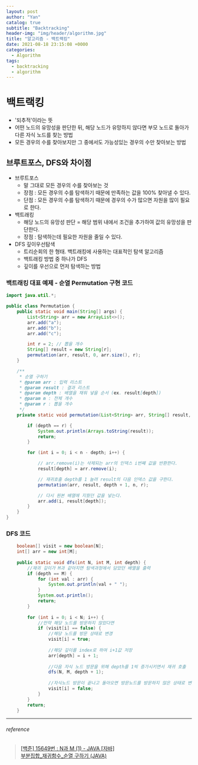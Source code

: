 ```yaml
---
layout: post
author: "Yan"
catalog: true
subtitle: "Backtracking"
header-img: "img/header/algorithm.jpg"
title: "알고리즘 - 백트랙킹"
date: 2021-08-18 23:15:08 +0000
categories:
  - Algorithm
tags:
  - backtracking
  - algorithm
---
```


# 백트랙킹

- '되추적'이라는 뜻
- 어떤 노드의 유망성을 판단한 뒤, 해당 노드가 유망하지 않다면 부모 노드로 돌아가 다른 자식 노드를 찾는 방법
- 모든 경우의 수를 찾아보지만 그 중에서도 가능성있는 경우의 수만 찾아보는 방법

## 브루트포스, DFS와 차이점

- 브루트포스
    - 말 그대로 모든 경우의 수를 찾아보는 것
    - 장점 : 모든 경우의 수를 탐색하기 때문에 만족하는 값을 100% 찾아낼 수 있다.
    - 단점 : 모든 경우의 수를 탐색하기 때문에 경우의 수가 많으면 자원을 많이 필요로 한다.
- 백트래킹
    - 해당 노드의 유망성 판단 = 해당 범위 내에서 조건을 추가하여 값의 유망성을 판단한다.
    - 장점 : 탐색하는데 필요한 자원을 줄일 수 있다.
- DFS 깊이우선탐색
    - 트리순회의 한 형태. 백트래킹에 사용하는 대표적인 탐색 알고리즘
    - 백트래킹 방법 중 하나가 DFS
    - 깊이를 우선으로 먼저 탐색하는 방법

### 백트래킹 대표 예제 - 순열 Permutation 구현 코드

```java
import java.util.*;

public class Permutation {
    public static void main(String[] args) {
        List<String> arr = new ArrayList<>();
        arr.add("a");
        arr.add("b");
        arr.add("c");

        int r = 2; // 뽑을 개수
        String[] result = new String[r];
        permutation(arr, result, 0, arr.size(), r);
    }

    /**
     * 순열 구하기
     * @param arr : 입력 리스트
     * @param result : 결과 리스트
     * @param depth : 배열을 채워 넣을 순서 (ex. result[depth])
     * @param n : 전체 개수
     * @param r : 뽑을 개수
     */
    private static void permutation(List<String> arr, String[] result, int depth, int n, int r) {

        if (depth == r) {
            System.out.println(Arrays.toString(result));
            return;
        }

        for (int i = 0; i < n - depth; i++) {

            // arr.remove(i)는 삭제되는 arr의 인덱스 i번째 값을 반환한다.
            result[depth] = arr.remove(i);

            // 재귀호출 depth를 1 늘려 result의 다음 인덱스 값을 구한다.
            permutation(arr, result, depth + 1, n, r);

            // 다시 원본 배열에 지웠던 값을 넣는다.
            arr.add(i, result[depth]);
        }
    }
}
```

### DFS 코드
```java
    boolean[] visit = new boolean[N];
    int[] arr = new int[M];
    
    public static void dfs(int N, int M, int depth) {
        //재귀 깊이가 M과 같아지면 탐색과정에서 담았던 배열을 출력
        if (depth == M) {
            for (int val : arr) {
                System.out.println(val + " ");
            }
            System.out.println();
            return;
        }
        
        for (int i = 0; i < N; i++) {
            //만약 해당 노드를 방문하지 않았다면
            if (visit[i] == false) {
                //해당 노드를 방문 상태로 변경
                visit[i] = true;
                
                //해당 깊이를 index로 하여 i+1값 저장
                arr[depth] = i + 1;
                
                //다음 자식 노드 방문을 위해 depth를 1씩 증가시키면서 재귀 호출
                dfs(N, M, depth + 1);
                
                //자식노드 방문이 끝나고 돌아오면 방문노드를 방문하지 않은 상태로 변경
                visit[i] = false;
            }
        }
        return;
    }
```
---
###### reference 
> [[백준] 15649번 : N과 M (1) - JAVA [자바]](https://st-lab.tistory.com/114#%EC%95%8C%EA%B3%A0%EB%A6%AC%EC%A6%98)  
> [부분집합_재귀함수_순열 구하기 (JAVA)](https://codevang.tistory.com/297)  